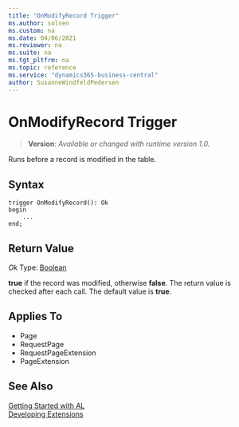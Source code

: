 ```yaml
---
title: "OnModifyRecord Trigger"
ms.author: solsen
ms.custom: na
ms.date: 04/06/2021
ms.reviewer: na
ms.suite: na
ms.tgt_pltfrm: na
ms.topic: reference
ms.service: "dynamics365-business-central"
author: SusanneWindfeldPedersen
---
```

[//]: # (START>DO_NOT_EDIT)
[//]: # (IMPORTANT:Do not edit any of the content between here and the END>DO_NOT_EDIT.)
[//]: # (Any modifications should be made in the .xml files in the ModernDev repo.)

# OnModifyRecord Trigger
> **Version**: _Available or changed with runtime version 1.0._

Runs before a record is modified in the table.

## Syntax
```
trigger OnModifyRecord(): Ok
begin
    ...
end;
```


## Return Value

*Ok*
    Type: [Boolean](../methods-auto/boolean/boolean-data-type.md)

**true** if the record was modified, otherwise **false**. The return value is checked after each call. The default value is **true**.

## Applies To
- Page
- RequestPage
- RequestPageExtension
- PageExtension


[//]: # (IMPORTANT: END>DO_NOT_EDIT)
## See Also  
[Getting Started with AL](../devenv-get-started.md)  
[Developing Extensions](../devenv-dev-overview.md)  